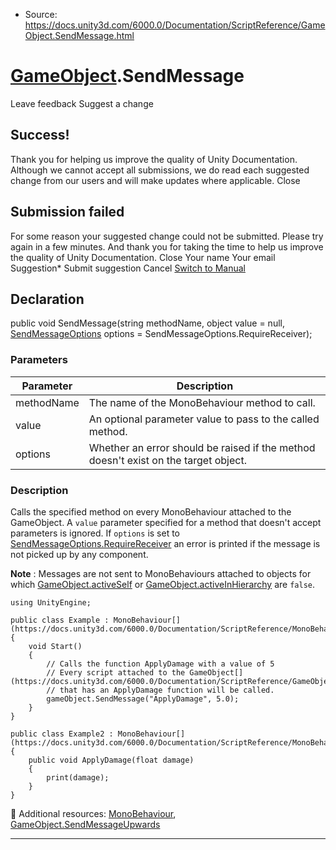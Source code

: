 * Source: https://docs.unity3d.com/6000.0/Documentation/ScriptReference/GameObject.SendMessage.html

#  [GameObject](https://docs.unity3d.com/6000.0/Documentation/ScriptReference/GameObject.html).SendMessage
Leave feedback
Suggest a change
## Success!
Thank you for helping us improve the quality of Unity Documentation. Although we cannot accept all submissions, we do read each suggested change from our users and will make updates where applicable.
Close
## Submission failed
For some reason your suggested change could not be submitted. Please <a>try again</a> in a few minutes. And thank you for taking the time to help us improve the quality of Unity Documentation.
Close
Your name Your email Suggestion* Submit suggestion
Cancel
[Switch to Manual](https://docs.unity3d.com/6000.0/Documentation/Manual/class-GameObject.html "Go to GameObject Component in the Manual")
## Declaration
public void SendMessage(string methodName, object value = null, [SendMessageOptions](https://docs.unity3d.com/6000.0/Documentation/ScriptReference/SendMessageOptions.html) options = SendMessageOptions.RequireReceiver); 
### Parameters
Parameter | Description  
---|---  
methodName | The name of the MonoBehaviour method to call.  
value | An optional parameter value to pass to the called method.  
options | Whether an error should be raised if the method doesn't exist on the target object.  
### Description
Calls the specified method on every MonoBehaviour attached to the GameObject.
A `value` parameter specified for a method that doesn't accept parameters is ignored. If `options` is set to [SendMessageOptions.RequireReceiver](https://docs.unity3d.com/6000.0/Documentation/ScriptReference/SendMessageOptions.RequireReceiver.html) an error is printed if the message is not picked up by any component.  
  
**Note** : Messages are not sent to MonoBehaviours attached to objects for which [GameObject.activeSelf](https://docs.unity3d.com/6000.0/Documentation/ScriptReference/GameObject-activeSelf.html) or [GameObject.activeInHierarchy](https://docs.unity3d.com/6000.0/Documentation/ScriptReference/GameObject-activeInHierarchy.html) are `false`.
```
using UnityEngine;  
  
public class Example : MonoBehaviour[](https://docs.unity3d.com/6000.0/Documentation/ScriptReference/MonoBehaviour.html)
{
    void Start()
    {
        // Calls the function ApplyDamage with a value of 5
        // Every script attached to the GameObject[](https://docs.unity3d.com/6000.0/Documentation/ScriptReference/GameObject.html)
        // that has an ApplyDamage function will be called.
        gameObject.SendMessage("ApplyDamage", 5.0);
    }
}  
  
public class Example2 : MonoBehaviour[](https://docs.unity3d.com/6000.0/Documentation/ScriptReference/MonoBehaviour.html)
{
    public void ApplyDamage(float damage)
    {
        print(damage);
    }
}

```

Additional resources: [MonoBehaviour](https://docs.unity3d.com/6000.0/Documentation/ScriptReference/MonoBehaviour.html), [GameObject.SendMessageUpwards](https://docs.unity3d.com/6000.0/Documentation/ScriptReference/GameObject.SendMessageUpwards.html)
* * *
